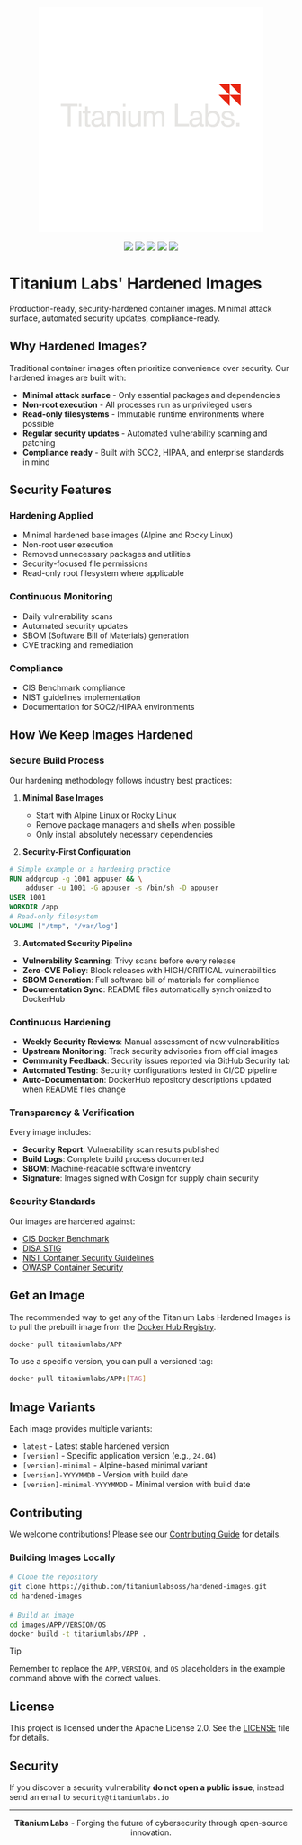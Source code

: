 <!-- markdownlint-disable MD041 -->
<p align="center">
    <img width="400px" height=auto src="https://raw.githubusercontent.com/titaniumlabsoss/hardened-images/refs/heads/main/assets/titanium-labs-logo.png" alt="Titanium Labs Logo" />
</p>

<p align="center">
    <a href="https://github.com/titaniumlabsoss/hardened-images"><img src="https://badgen.net/github/stars/titaniumlabsoss/hardened-images?icon=github" /></a>
    <a href="https://github.com/titaniumlabsoss/hardened-images"><img src="https://badgen.net/github/forks/titaniumlabsoss/hardened-images?icon=github" /></a>
    <a href="https://github.com/titaniumlabsoss/hardened-images/actions/workflows/build-images.yml"><img src="https://github.com/titaniumlabsoss/hardened-images/actions/workflows/build-images.yml/badge.svg" /></a>
    <a href="https://hub.docker.com/u/titaniumlabs"><img src="https://badgen.net/docker/pulls/titaniumlabs/rockylinux?icon=docker" /></a>
    <a href="https://github.com/titaniumlabsoss/hardened-images/blob/main/LICENSE"><img src="https://badgen.net/badge/license/Apache-2.0/blue" /></a>
</p>

# Titanium Labs' Hardened Images

Production-ready, security-hardened container images. Minimal attack surface, automated security updates, compliance-ready.

## Why Hardened Images?

Traditional container images often prioritize convenience over security. Our hardened images are built with:

- **Minimal attack surface** - Only essential packages and dependencies
- **Non-root execution** - All processes run as unprivileged users
- **Read-only filesystems** - Immutable runtime environments where possible
- **Regular security updates** - Automated vulnerability scanning and patching
- **Compliance ready** - Built with SOC2, HIPAA, and enterprise standards in mind

## Security Features

### **Hardening Applied**

- Minimal hardened base images (Alpine and Rocky Linux)
- Non-root user execution
- Removed unnecessary packages and utilities
- Security-focused file permissions
- Read-only root filesystem where applicable

### **Continuous Monitoring**

- Daily vulnerability scans
- Automated security updates
- SBOM (Software Bill of Materials) generation
- CVE tracking and remediation

### **Compliance**

- CIS Benchmark compliance
- NIST guidelines implementation
- Documentation for SOC2/HIPAA environments

## How We Keep Images Hardened

### Secure Build Process

Our hardening methodology follows industry best practices:

1. **Minimal Base Images**

   - Start with Alpine Linux or Rocky Linux
   - Remove package managers and shells when possible
   - Only install absolutely necessary dependencies

2. **Security-First Configuration**

```dockerfile
# Simple example or a hardening practice
RUN addgroup -g 1001 appuser && \
    adduser -u 1001 -G appuser -s /bin/sh -D appuser
USER 1001
WORKDIR /app
# Read-only filesystem
VOLUME ["/tmp", "/var/log"]
```

3. **Automated Security Pipeline**

- **Vulnerability Scanning**: Trivy scans before every release
- **Zero-CVE Policy**: Block releases with HIGH/CRITICAL vulnerabilities
- **SBOM Generation**: Full software bill of materials for compliance
- **Documentation Sync**: README files automatically synchronized to DockerHub

### Continuous Hardening

- **Weekly Security Reviews**: Manual assessment of new vulnerabilities
- **Upstream Monitoring**: Track security advisories from official images
- **Community Feedback**: Security issues reported via GitHub Security tab
- **Automated Testing**: Security configurations tested in CI/CD pipeline
- **Auto-Documentation**: DockerHub repository descriptions updated when README files change

### Transparency & Verification

Every image includes:

- **Security Report**: Vulnerability scan results published
- **Build Logs**: Complete build process documented
- **SBOM**: Machine-readable software inventory
- **Signature**: Images signed with Cosign for supply chain security

### Security Standards

Our images are hardened against:

- [CIS Docker Benchmark](https://www.cisecurity.org/benchmark/docker)
- [DISA STIG](https://www.cyber.mil/stigs)
- [NIST Container Security Guidelines](https://csrc.nist.gov/publications/detail/sp/800-190/final)
- [OWASP Container Security](https://cheatsheetseries.owasp.org/cheatsheets/Docker_Security_Cheat_Sheet.html)

## Get an Image

The recommended way to get any of the Titanium Labs Hardened Images is to pull the prebuilt image from the [Docker Hub Registry](https://hub.docker.com/u/titaniumlabs/).

```bash
docker pull titaniumlabs/APP
```

To use a specific version, you can pull a versioned tag:

```bash
docker pull titaniumlabs/APP:[TAG]
```

## Image Variants

Each image provides multiple variants:

- `latest` - Latest stable hardened version
- `[version]` - Specific application version (e.g., `24.04`)
- `[version]-minimal` - Alpine-based minimal variant
- `[version]-YYYYMMDD` - Version with build date
- `[version]-minimal-YYYYMMDD` - Minimal version with build date

## Contributing

We welcome contributions! Please see our [Contributing Guide](CONTRIBUTING.md) for details.

### Building Images Locally

```bash
# Clone the repository
git clone https://github.com/titaniumlabsoss/hardened-images.git
cd hardened-images

# Build an image
cd images/APP/VERSION/OS
docker build -t titaniumlabs/APP .
```

> [!TIP]
> Remember to replace the `APP`, `VERSION`, and `OS` placeholders in the example command above with the correct values.

## License

This project is licensed under the Apache License 2.0. See the [LICENSE](LICENSE) file for details.

## Security

If you discover a security vulnerability **do not open a public issue**, instead send an email to `security@titaniumlabs.io`

---

<p align="center">
    <strong>Titanium Labs</strong> - Forging the future of cybersecurity through open-source innovation.
</p>
